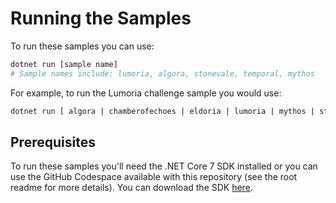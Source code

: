 # Running the Samples

To run these samples you can use:

```bash
dotnet run [sample name]
# Sample names include: lumoria, algora, stonevale, temporal, mythos
```

For example, to run the Lumoria challenge sample you would use:

```bash
dotnet run [ algora | chamberofechoes | eldoria | lumoria | mythos | stonevale | temporal ]
```

## Prerequisites

To run these samples you'll need the .NET Core 7 SDK installed or you can use the GitHub Codespace available with this repository (see the root readme for more details). You can download the SDK [here](https://dotnet.microsoft.com/en-us/download/dotnet).